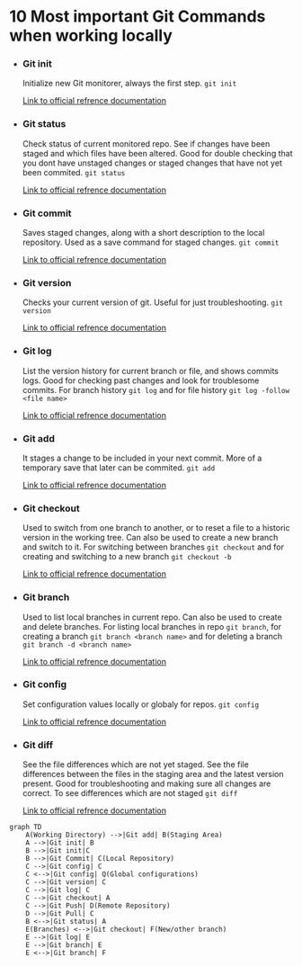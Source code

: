 # 10 Most important Git Commands when working locally
* ### Git init
    Initialize new Git monitorer, always the first step. ```git init```
    
    [Link to official refrence documentation](https://www.git-scm.com/docs/git-init)

* ### Git status 
    Check status of current monitored repo. See if changes have been staged and which files have been altered. Good for double checking that you dont have unstaged changes or staged changes that have not yet been commited. ```git status```

    [Link to official refrence documentation](https://www.git-scm.com/docs/git-status)

* ### Git commit 
    Saves staged changes, along with a short description to the local repository. Used as a save command for staged changes. ```git commit```

    [Link to official refrence documentation](https://www.git-scm.com/docs/git-commit)

* ### Git version
    Checks your current version of git. Useful for just troubleshooting. ```git version```

    [Link to official refrence documentation](https://www.git-scm.com/docs/git-version)

* ### Git log
    List the version history for current branch or file, and shows commits logs. Good for checking past changes and look for troublesome commits.
    For branch history ```git log``` and for file history ```git log -follow <file name>```

    [Link to official refrence documentation](https://www.git-scm.com/docs/git-log)

* ### Git add
    It stages a change to be included in your next commit. More of a temporary save that later can be commited.  ```git add```

    [Link to official refrence documentation](https://www.git-scm.com/docs/git-add)

* ### Git checkout 
    Used to switch from one branch to another, or to reset a file to a historic version in the working tree. Can also be used to create a new branch and switch to it. For switching between branches ```git checkout``` and for creating and switching to a new branch ```git checkout -b```

    [Link to official refrence documentation](https://www.git-scm.com/docs/git-checkout) 

* ### Git branch
    Used to list local branches in current repo. Can also be used to create and delete branches. For listing local branches in repo ```git branch```, for creating a branch ```git branch <branch name>``` and for deleting a branch ```git branch -d <branch name>```

    [Link to official refrence documentation](https://www.git-scm.com/docs/git-branch)

* ### Git config
    Set configuration values locally or globaly for repos. ```git config```

    [Link to official refrence documentation](https://www.git-scm.com/docs/git-config)

* ### Git diff 
    See the file differences which are not yet staged. See the file differences between the files in the staging area and the latest version present. Good for troubleshooting and making sure all changes are correct. To see differences which are not staged ```git diff``` 

    [Link to official refrence documentation](https://www.git-scm.com/docs/git-diff)

```mermaid
graph TD
    A(Working Directory) -->|Git add| B(Staging Area)
    A -->|Git init| B
    B -->|Git init|C
    B -->|Git Commit| C(Local Repository)
    C -->|Git config| C
    C <-->|Git config| Q(Global configurations)
    C -->|Git version| C
    C -->|Git log| C
    C -->|Git checkout| A
    C -->|Git Push| D(Remote Repository)
    D -->|Git Pull| C
    B <-->|Git status| A
    E(Branches) <-->|Git checkout| F(New/other branch)
    E -->|Git log| E
    E -->|Git branch| E
    E <-->|Git branch| F
```